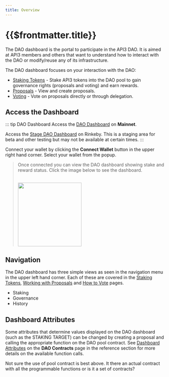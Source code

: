 ```yaml
---
title: Overview
---
```


# {{$frontmatter.title}}

<TocHeader />
<TOC class="table-of-contents" :include-level="[2,3]" />

The DAO dashboard is the portal to participate in the API3 DAO.  It is aimed at API3 members and others that want to understand how to interact with the DAO or modify/reuse any of its infrastructure. 

The DAO dashboard focuses on your interaction with the DAO:

- [Staking Tokens](staking.md) - Stake API3 tokens into the DAO pool to gain governance rights (proposals and voting) and earn rewards.
- [Proposals](proposals.md) - View and create proposals.
- [Voting](voting.md) - Vote on proposals directly or through delegation.

## Access the Dashboard

::: tip DAO Dashboard
Access the [DAO Dashboard](https://api3.eth.link/) on **Mainnet**.

<!-- markdown-link-check-disable-next-line -->
Access the [Stage DAO Dashboard](https://staging.api3.eth.link/) on Rinkeby. This is a staging area for beta and other testing but may not be available at certain times.
:::

Connect your wallet by clicking the **Connect Wallet** button in the upper right hand corner. Select your wallet from the popup.

> Once connected you can view the DAO dashboard showing stake and reward status. Click the image below to see the dashboard.
><p align="left"><br/>
><img src="../../assets/images/dashboard/dashboard.png" width="200" />
></p>

## Navigation

The DAO dashboard has three simple views as seen in the navigation menu in the upper left hand corner. Each of these are covered in the [Staking Tokens](staking.md), [Working with Proposals](proposals.md) and [How to Vote](voting.md) pages. 

- Staking
- Governance
- History

## Dashboard Attributes

Some attributes that determine values displayed on the DAO dashboard (such as the STAKING TARGET) can be changed by creating a proposal and calling the appropriate function on the DAO pool contract. See [Dashboard Attributes](../../reference/dao-contracts.md#dashboard-attributes) on the **DAO Contracts** page in the reference section for more details on the available function calls.

<Fix>

Not sure the use of pool contract is best above. It there an actual contract with all the programmable functions or is it a set of contracts?

</Fix>


